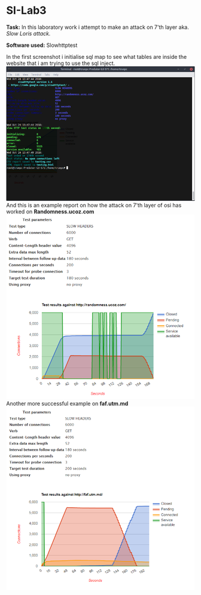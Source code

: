 # SI-Lab3
**Task:** In this laboratory work i attempt to make an attack on 7'th layer aka. *Slow Loris attack.*

**Software used:** Slowhttptest

In the first screenshot i initialise sql map to see what tables are inside the website that i am trying to use the sql inject.
![ScreenShot](1.png)
And this is an example report on how the attack on 7'th layer of osi has worked on **Randomness.ucoz.com**
![ScreenShot](2.png)
Another more successful example on **faf.utm.md**
![ScreenShot](3.png)
